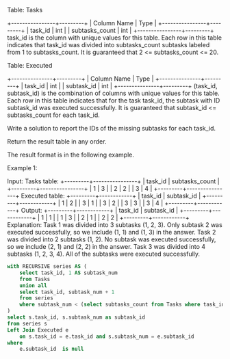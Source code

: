 Table: Tasks

+----------------+---------+
| Column Name    | Type    |
+----------------+---------+
| task_id        | int     |
| subtasks_count | int     |
+----------------+---------+
task_id is the column with unique values for this table.
Each row in this table indicates that task_id was divided into subtasks_count subtasks labeled from 1 to subtasks_count.
It is guaranteed that 2 <= subtasks_count <= 20.
 

Table: Executed

+---------------+---------+
| Column Name   | Type    |
+---------------+---------+
| task_id       | int     |
| subtask_id    | int     |
+---------------+---------+
(task_id, subtask_id) is the combination of columns with unique values for this table.
Each row in this table indicates that for the task task_id, the subtask with ID subtask_id was executed successfully.
It is guaranteed that subtask_id <= subtasks_count for each task_id.
 

Write a solution to report the IDs of the missing subtasks for each task_id.

Return the result table in any order.

The result format is in the following example.

 

Example 1:

Input: 
Tasks table:
+---------+----------------+
| task_id | subtasks_count |
+---------+----------------+
| 1       | 3              |
| 2       | 2              |
| 3       | 4              |
+---------+----------------+
Executed table:
+---------+------------+
| task_id | subtask_id |
+---------+------------+
| 1       | 2          |
| 3       | 1          |
| 3       | 2          |
| 3       | 3          |
| 3       | 4          |
+---------+------------+
Output: 
+---------+------------+
| task_id | subtask_id |
+---------+------------+
| 1       | 1          |
| 1       | 3          |
| 2       | 1          |
| 2       | 2          |
+---------+------------+
Explanation: 
Task 1 was divided into 3 subtasks (1, 2, 3). Only subtask 2 was executed successfully, so we include (1, 1) and (1, 3) in the answer.
Task 2 was divided into 2 subtasks (1, 2). No subtask was executed successfully, so we include (2, 1) and (2, 2) in the answer.
Task 3 was divided into 4 subtasks (1, 2, 3, 4). All of the subtasks were executed successfully.


```sql
with RECURSIVE series AS (
    select task_id, 1 AS subtask_num
    from Tasks
    union all
    select task_id, subtask_num + 1
    from series
    where subtask_num < (select subtasks_count from Tasks where task_id = series.task_id)
)
select s.task_id, s.subtask_num as subtask_id
from series s
Left Join Executed e
    on s.task_id = e.task_id and s.subtask_num = e.subtask_id
where
    e.subtask_id  is null
```